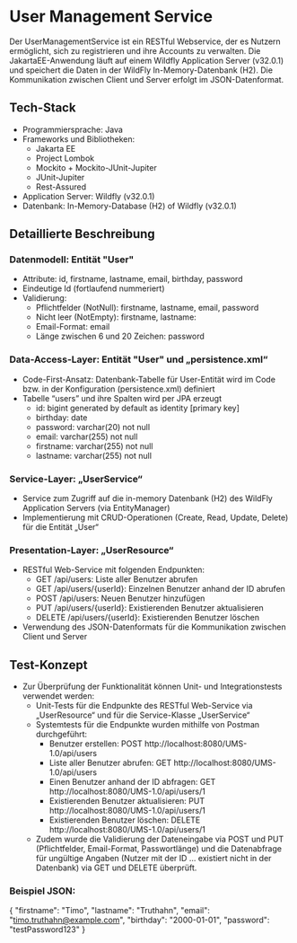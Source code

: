 
# User Management Service

Der UserManagementService ist ein RESTful Webservice, der es Nutzern ermöglicht, sich zu registrieren und ihre Accounts zu verwalten. Die JakartaEE-Anwendung läuft auf einem Wildfly Application Server (v32.0.1) und speichert die Daten in der WildFly In-Memory-Datenbank (H2). Die Kommunikation zwischen Client und Server erfolgt im JSON-Datenformat.

## Tech-Stack
- Programmiersprache: Java
- Frameworks und Bibliotheken: 
    - Jakarta EE
    - Project Lombok
    - Mockito + Mockito-JUnit-Jupiter
    - JUnit-Jupiter
    - Rest-Assured
- Application Server: Wildfly (v32.0.1)
- Datenbank: In-Memory-Database (H2) of Wildfly (v32.0.1)

## Detaillierte Beschreibung
### Datenmodell: Entität "User"
- Attribute: id, firstname, lastname, email, birthday, password
- Eindeutige Id (fortlaufend nummeriert)
- Validierung:
    - Pflichtfelder (NotNull): firstname, lastname, email, password 
    - Nicht leer (NotEmpty): firstname, lastname: 
    - Email-Format: email
    - Länge zwischen 6 und 20 Zeichen: password

### Data-Access-Layer: Entität "User" und „persistence.xml“ 
- Code-First-Ansatz: Datenbank-Tabelle für User-Entität wird im Code bzw. in der Konfiguration (persistence.xml) definiert
- Tabelle “users” und ihre Spalten wird per JPA erzeugt
    - id: bigint generated by default as identity [primary key]
    - birthday: date
    - password: varchar(20) not null
    - email: varchar(255) not null
    - firstname: varchar(255) not null
    - lastname: varchar(255) not null

### Service-Layer: „UserService“
- Service zum Zugriff auf die in-memory Datenbank (H2) des WildFly Application Servers (via EntityManager)
- Implementierung mit CRUD-Operationen (Create, Read, Update, Delete) für die Entität „User“

### Presentation-Layer: „UserResource“
- RESTful Web-Service mit folgenden Endpunkten:
    - GET /api/users: Liste aller Benutzer abrufen
    - GET /api/users/{userId}: Einzelnen Benutzer anhand der ID abrufen
    - POST /api/users: Neuen Benutzer hinzufügen
    - PUT /api/users/{userId}: Existierenden Benutzer aktualisieren
    - DELETE /api/users/{userId}: Existierenden Benutzer löschen
- Verwendung des JSON-Datenformats für die Kommunikation zwischen Client und Server

## Test-Konzept
- Zur Überprüfung der Funktionalität können Unit- und Integrationstests verwendet werden:
    - Unit-Tests für die Endpunkte des RESTful Web-Service via „UserResource“ und für die Service-Klasse „UserService“ 
    - Systemtests für die Endpunkte wurden mithilfe von Postman durchgeführt:
        - Benutzer erstellen: POST http://localhost:8080/UMS-1.0/api/users
        - Liste aller Benutzer abrufen: GET http://localhost:8080/UMS-1.0/api/users
        - Einen Benutzer anhand der ID abfragen: GET http://localhost:8080/UMS-1.0/api/users/1 
        - Existierenden Benutzer aktualisieren: PUT http://localhost:8080/UMS-1.0/api/users/1
        - Existierenden Benutzer löschen: DELETE http://localhost:8080/UMS-1.0/api/users/1 
    - Zudem wurde die Validierung der Dateneingabe via POST und PUT (Pflichtfelder, Email-Format, Passwortlänge) und die Datenabfrage für ungültige Angaben (Nutzer mit der ID … existiert nicht in der Datenbank) via GET und DELETE überprüft.

### Beispiel JSON:
{
    "firstname": "Timo",
    "lastname": "Truthahn",
    "email": "timo.truthahn@example.com",
    "birthday": "2000-01-01",
    "password": "testPassword123"
}

